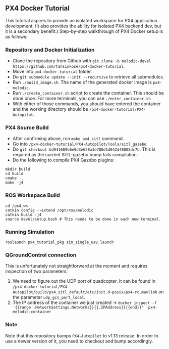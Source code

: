 ## PX4 Docker Tutorial

This tutorial aspires to provide an isolated workspace for PX4 application development. (It also provides the ability for isolated PX4 backend dev, but it is a secondary benefit.) Step-by-step walkthrough of PX4 Docker setup is as follows:
### Repository and Docker Initialization
* Clone the repository from Github with `git clone -b melodic-devel https://github.com/tahsinkose/px4-docker-tutorial`.
* Move into `px4-docker-tutorial` folder.
* Do `git submodule update --init --recursive` to retrieve all submodules.
* Run `./build_image.sh`. The name of the generated docker image is `px4-melodic`.
* Run `./create_container.sh` script to create the container. This should be done once. For more terminals, you can use `./enter_container.sh`
* With either of those commands, you should have entered the container and the working directory should be `/px4-docker-tutorial/PX4-Autopilot`.

### PX4 Source Build
* After confirming above, run `make px4_sitl` command.
* Go into `/px4-docker-tutorial/PX4-Autopilot/Tools/sitl_gazebo`.
* Do `git checkout bd941689b6e9d3e628a1e786d1d042d48005dc7b`. This is required as the current SITL-gazebo bump fails compilation.
* Do the following to compile PX4 Gazebo plugins:
```
mkdir build
cd build
cmake ..
make -j4
```

### ROS Workspace Build
```
cd /px4_ws
catkin config --extend /opt/ros/melodic
catkin build -j4
source devel/setup.bash # This needs to be done in each new terminal.
```


### Running Simulation
`roslaunch px4_tutorial_pkg sim_single_uav.launch`

### QGroundControl connection
This is unfortunately not straightforward at the moment and requires inspection of two parameters:
1. We need to figure out the UDP port of quadcopter. It can be found in `/px4-docker-tutorial/PX4-Autopilot/build/px4_sitl_default/etc/init.d-posix/px4-rc.mavlink` on the parameter `udp_gcs_port_local`.
2. The IP address of the container we just created -> `docker inspect -f '{{range .NetworkSettings.Networks}}{{.IPAddress}}{{end}}'  px4-melodic-container`

### Note

Note that this repository bumps `PX4-Autopilot` to v1.13 release. In order to use a newer version of it, you need to checkout and bump accordingly.
